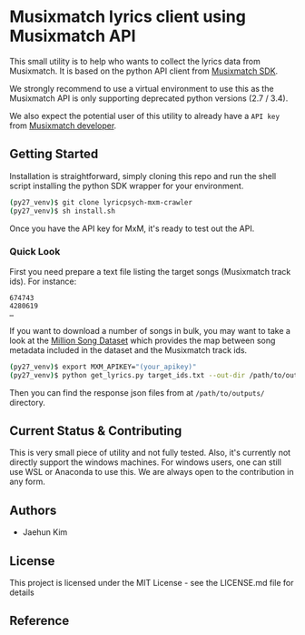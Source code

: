 # Musixmatch lyrics client using Musixmatch API 

This small utility is to help who wants to collect the lyrics data from Musixmatch. It is based on the python API client from [Musixmatch SDK](https://github.com/musixmatch/musixmatch-sdk).

We strongly recommend to use a virtual environment to use this as the Musixmatch API is only supporting deprecated python versions (2.7 / 3.4).

We also expect the potential user of this utility to already have a `API key` from [Musixmatch developer](https://developer.musixmatch.com/).


## Getting Started

Installation is straightforward, simply cloning this repo and run the shell script installing the python SDK wrapper for your environment.

```bash
(py27_venv)$ git clone lyricpsych-mxm-crawler
(py27_venv)$ sh install.sh
```

Once you have the API key for MxM, it's ready to test out the API.


### Quick Look

First you need prepare a text file listing the target songs (Musixmatch track ids). For instance:

```
674743
4280619
…
```

If you want to download a number of songs in bulk, you may want to take a look at the [Million Song Dataset](http://millionsongdataset.com/musixmatch/) which provides the map between song metadata included in the dataset and the Musixmatch track ids.

```bash
(py27_venv)$ export MXM_APIKEY="(your_apikey)"
(py27_venv)$ python get_lyrics.py target_ids.txt --out-dir /path/to/outputs/ --verbose
```
Then you can find the response json files from at `/path/to/outputs/` directory.

## Current Status & Contributing

This is very small piece of utility and not fully tested. Also, it's currently not directly support the windows machines. For windows users, one can still use WSL or Anaconda to use this. We are always open to the contribution in any form.

## Authors

- Jaehun Kim

## License


This project is licensed under the MIT License - see the LICENSE.md file for details


## Reference
